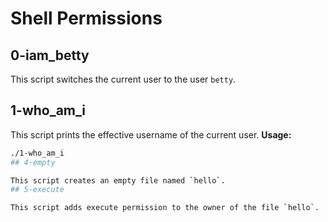 # Shell Permissions

## 0-iam_betty

This script switches the current user to the user `betty`.
## 1-who_am_i

This script prints the effective username of the current user.
**Usage:**
```bash
./1-who_am_i
## 4-empty

This script creates an empty file named `hello`.
## 5-execute

This script adds execute permission to the owner of the file `hello`.

